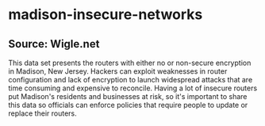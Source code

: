 # madison-insecure-networks
## Source: Wigle.net 

This data set presents the routers with either no or non-secure encryption in Madison, New Jersey. Hackers can exploit weaknesses in router configuration and lack of encryption to launch widespread attacks that are time consuming and expensive to reconcile. Having a lot of insecure routers put Madison's residents and businesses at risk, so it's important to share this data so officials can enforce policies that require people to update or replace their routers.
